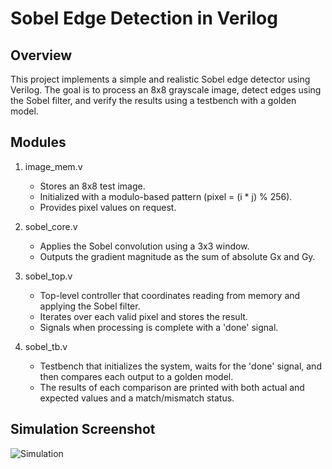 Sobel Edge Detection in Verilog
===============================

Overview
--------
This project implements a simple and realistic Sobel edge detector using Verilog. The goal is to process an 8x8 grayscale image, detect edges using the Sobel filter, and verify the results using a testbench with a golden model.

Modules
-------

1. image_mem.v
   - Stores an 8x8 test image.
   - Initialized with a modulo-based pattern (pixel = (i * j) % 256).
   - Provides pixel values on request.

2. sobel_core.v
   - Applies the Sobel convolution using a 3x3 window.
   - Outputs the gradient magnitude as the sum of absolute Gx and Gy.

3. sobel_top.v
   - Top-level controller that coordinates reading from memory and applying the Sobel filter.
   - Iterates over each valid pixel and stores the result.
   - Signals when processing is complete with a 'done' signal.

4. sobel_tb.v
   - Testbench that initializes the system, waits for the 'done' signal, and then compares each output to a golden model.
   - The results of each comparison are printed with both actual and expected values and a match/mismatch status.

Simulation Screenshot
---------------------

![Simulation](https://github.com/hitechzex/Sobel-Edge-Detection/blob/main/Simulation_screenshot/your-image.png?raw=true)
